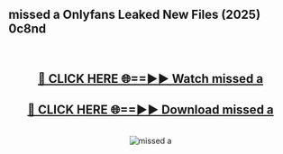 <h2>missed a Onlyfans Leaked New Files (2025) 0c8nd</h2>
<br>
<div align="center">
<h2><a href="https://mediafiles.top/missed_a&ref=git" rel="nofollow">🔴 CLICK HERE 🌐==►► Watch missed a</a></h2>
<h2><a href="https://mediafiles.top/missed_a&ref=git" rel="nofollow">🔴 CLICK HERE 🌐==►► Download missed a</a></h2>
<br>
<a href="https://mediafiles.top/missed_a&ref=git" rel="nofollow" data-target="animated-image.originalLink"><img src="https://i.ibb.co.com/xMMVF88/686577567.gif" alt="missed a" style="max-width: 100%; display: inline-block;" data-target="animated-image.originalImage"></a>
</div>
<br>
<br>